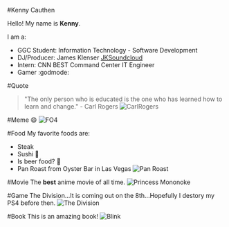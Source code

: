 #Kenny Cauthen

Hello! My name is **Kenny**. 

I am a:
* GGC Student: Information Technology - Software Development
* DJ/Producer: James Klenser [JKSoundcloud](https://soundcloud.com/james-klenser)
* Intern: CNN BEST Command Center IT Engineer
* Gamer :godmode:

#Quote
>"The only person who is educated is the one who has learned how to learn and change." - Carl Rogers
![CarlRogers](https://cloud.githubusercontent.com/assets/12632927/13230987/b156ca2e-d975-11e5-9489-1aef71c00b38.png)

#Meme :smile:
![FO4](https://cloud.githubusercontent.com/assets/12632927/13231336/698ab500-d977-11e5-94ba-f1b611df65f8.png)

#Food
My favorite foods are:
* Steak
* Sushi :sushi:
* Is beer food? :beer:
* Pan Roast from Oyster Bar in Las Vegas
![Pan Roast](https://cloud.githubusercontent.com/assets/12632927/13239305/3c706080-d9a7-11e5-9759-eae915e21c49.png)


#Movie
The **best** anime movie of all time.
![Princess Mononoke](https://cloud.githubusercontent.com/assets/12632927/13239167/391aefbe-d9a6-11e5-94cb-085e03477543.png)

#Game
The Division...It is coming out on the 8th...Hopefully I destory my PS4 before then. 
![The Division](https://cloud.githubusercontent.com/assets/12632927/13239199/6aae8ed2-d9a6-11e5-981e-25b842b4a0fe.png)


#Book
This is an amazing book!
![Blink](https://cloud.githubusercontent.com/assets/12632927/13239387/d31bd424-d9a7-11e5-93b9-3cc3a8f55830.png)


